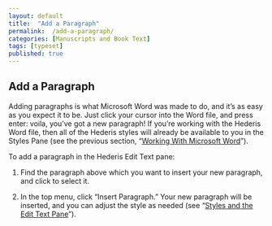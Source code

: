 ```yaml
---
layout: default
title:  "Add a Paragraph"
permalink:  /add-a-paragraph/
categories: [Manuscripts and Book Text]
tags: [typeset]
published: true
---
```


<section data-type="chapter" class="hsecchapter" data-hederis-type="hsecchapter" id="add-a-paragraph" data-pi-attrs="id: add-a-paragraph; data-tags: typeset;" role="doc-chapter" data-tags="typeset" data-author-name=" " data-book-title=" " title="Add a Paragraph"><h1 data-hederis-type="hblkchaptitle" class="hblkchaptitle" id="psrpxAN89">Add a Paragraph</h1><p class="hblkp" data-hederis-type="hblkp" id="pOjwWtwt8">Adding paragraphs is what Microsoft Word was made to do, and it&#8217;s as easy as you expect it to be. Just click your cursor into the Word file, and press enter: voila, you&#8217;ve got a new paragraph! If you&#8217;re working with the Hederis Word file, then all of the Hederis styles will already be available to you in the Styles Pane (see the previous section, &#8220;<a href="{% post_url 2020-08-18-13-WorkingwithMicrosoftWord %}" data-hederis-type="hspana" id="pNXlcY98L"><span class="Hyperlink" data-hederis-type="hspnspan" id="pizuPRQkq">Working With Microsoft Word</span></a>&#8221;).</p><p class="hblkp" data-hederis-type="hblkp" id="poG4kaO5Z">To add a paragraph in the Hederis Edit Text pane:</p><ol class="hwprnumlist" data-hederis-type="hwprnumlist" id="puaJ9kMRJ"><li class="hblkoli" data-hederis-type="hblkoli" id="li60SqNYdK"><p class="hblkoli" data-hederis-type="hblklip" id="pShUSpwbp">Find the paragraph above which you want to insert your new paragraph, and click to select it.</p></li><li class="hblkoli" data-hederis-type="hblkoli" id="lir6AWzyl3"><p class="hblkoli" data-hederis-type="hblklip" id="pCGk8vZnZ">In the top menu, click &#8220;Insert Paragraph.&#8221; Your new paragraph will be inserted, and you can adjust the style as needed (see &#8220;<a href="{% post_url 2020-08-18-12-StylesandtheEditTextPane %}" data-hederis-type="hspana" id="pofCIpQof"><span class="Hyperlink" data-hederis-type="hspnspan" id="pQK9FcJwW">Styles and the Edit Text Pane</span></a>&#8221;).</p></li></ol></section>